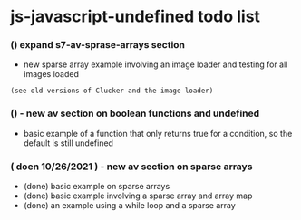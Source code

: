 # js-javascript-undefined todo list

### () expand s7-av-sprase-arrays section
* new sparse array example involving an image loader and testing for all images loaded
```
(see old versions of Clucker and the image loader)
```

### () - new av section on boolean functions and undefined
* basic example of a function that only returns true for a condition, so the default is still undefined

### ( doen 10/26/2021 ) - new av section on sparse arrays
* (done) basic example on sparse arrays
* (done) basic example involving a sparse array and array map
* (done) an example using a while loop and a sparse array

